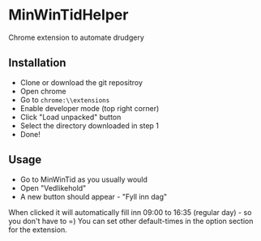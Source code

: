# MinWinTidHelper
Chrome extension to automate drudgery

## Installation
* Clone or download the git repositroy
* Open chrome
* Go to ```chrome:\\extensions```
* Enable developer mode (top right corner)
* Click "Load unpacked" button
* Select the directory downloaded in step 1
* Done!

## Usage
 * Go to MinWinTid as you usually would
 * Open "Vedlikehold"
 * A new button should appear - "Fyll inn dag" 
 
 When clicked it will automatically fill inn 09:00 to 16:35 (regular day) - so you don't have to =)
 You can set other default-times in the option section for the extension.
